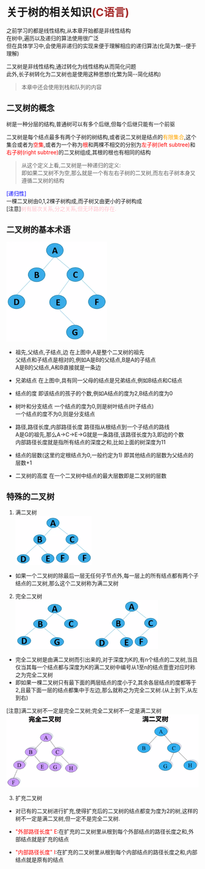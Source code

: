 关于树的相关知识<font color=brown>(C语言)</font>
=====
之前学习的都是线性结构,从本章开始都是非线性结构<br>
在树中,遍历以及递归的算法使用很广泛<br>
但在具体学习中,会使用非递归的实现来便于理解相应的递归算法(化简为繁--便于理解)<br>

二叉树是非线性结构,通过转化为线性结构从而简化问题<br>
此外,长子树转化为二叉树也是使用这种思想(化繁为简--简化结构)<br>

>本章中还会使用到栈和队列的内容<br>

二叉树的概念
---------
树是一种分层的结构,普通树可以有多个后继,但每个后继只能有一个前驱<br>

二叉树是每个结点最多有两个子树的树结构,或者说二叉树是结点的<font color=orange>有限集合</font>,这个集合或者为<font color=red>空集</font>,或者为一个称为<font color=red>根</font>和两棵不相交的分别为<font color=red>左子树(left subtree)</font>和<font color=red>右子树(right subtree)</font>的二叉树组成,其根的根也有相同的结构<br>

>从这个定义上看,二叉树是一种递归的定义:<br>
>即如果二叉树不为空,那么就是一个有左右子树的二叉树,而左右子树本身又遵循二叉树的结构

<font color=blue>[递归性]</font><br>
一棵二叉树由0,1,2棵子树构成,而子树又由更小的子树构成<br>
[注意]<font color=pink>树有层次关系,分之关系,但无环路的存在.</font><br>

二叉树的基本术语
----------
![F1](https://github.com/CyberYui/DataStructures/blob/master/C/Tree/BinaryTreeG1.png)<br>
* 祖先,父结点,子结点,边
        在上图中,A是整个二叉树的祖先<br>
        父结点和子结点是相对的,例如A是B的父结点,B是A的子结点<br>
        A是B的父结点,A和B直接就是一条边<br>

* 兄弟结点
        在上图中,具有同一父母的结点是兄弟结点,例如B结点和C结点<br>

* 结点的度
        即该结点的孩子的个数,例如A结点的度为2,B结点的度为0<br>

* 树叶和分支结点
        一个结点的度为0,则是树叶结点(叶子结点)<br>
        一个结点的度不为0,则是分支结点<br>

* 路径,路径长度,内部路径长度
        路径指从根结点到一个子结点的路线<br>
        A是G的祖先,那么A->C->E->G就是一条路径,该路径长度为3,即边的个数<br>
        内部路径长度就是指所有结点的深度之和,比如上面的树深度为11<br>

* 结点的层数(这里约定根结点为0,一般约定为1)
        即其他结点的层数为父结点的层数+1<br>

* 二叉树的高度
        在一个二叉树中结点的最大层数即是二叉树的层数<br>

特殊的二叉树
-------
1. 满二叉树<br>
![F2](https://github.com/CyberYui/DataStructures/blob/master/C/Tree/BinaryTreeG2.png)<br>
* 如果一个二叉树的除最后一层无任何子节点外,每一层上的所有结点都有两个子结点的二叉树,那么这个二叉树称为满二叉树<br>

2. 完全二叉树<br>
![F3](https://github.com/CyberYui/DataStructures/blob/master/C/Tree/BinaryTreeG3.png)<br>
* 完全二叉树是由满二叉树而引出来的,对于深度为K的,有n个结点的二叉树,当且仅当其每一个结点都与深度为K的满二叉树中编号从1至n的结点壹壹对应时称之为完全二叉树<br>
* 即如果一棵二叉树只有最下面的两层结点的度小于2,其余各层结点的度都等于2,且最下面一层的结点都集中于左边,那么就称之为完全二叉树.(从上到下,从左到右)<br>

[注意]满二叉树不一定是完全二叉树;完全二叉树不一定是满二叉树
![F4](https://github.com/CyberYui/DataStructures/blob/master/C/Tree/BinaryTreeG4.png)<br>

3. 扩充二叉树
* 对已有的二叉树进行扩充,使得扩充后的二叉树的结点都变为度为2的树,这样的树不一定是满二叉树,但一定不是完全二叉树.

* <font color=red>"外部路径长度"&nbsp;E</font>:在扩充的二叉树里从根到每个外部结点的路径长度之和,外部结点就是扩充的结点
* <font color=red>"内部路径长度"&nbsp;I</font>:在扩充的二叉树里从根到每个内部结点的路径长度之和,内部结点就是原有的结点